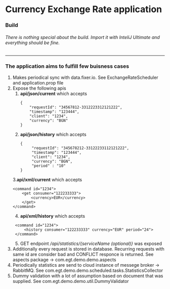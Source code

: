 # Currency Exchange Rate application

### Build
###### There is nothing special about the build. Import it with InteliJ Ultimate and everything should be fine.

---

### The application aims to fulfill few buisness cases
1. Makes periodical sync with data.fixer.io. See ExchangeRateScheduler 
and application.prop file
2. Expose the following apis
    1. **api/json/current** which accepts
        ```
        {
            "requestId": "34567812-3312223312121222",
            "timestamp": "123444",
            "client": "1234",
            "currency": "BGN"
        }
        ```
    2. **api/json/history** which accepts
       ```
       {
           	"requestId": "345678212-33122233112121222",
           	"timestamp": "123444",
           	"client": "1234",
           	"currency": "BGN",
           	"period" : "10"
       }
       ```
    3.**api/xml/current** which accepts
    ``` 
    <command id="1234">
    	<get consumer="122233333">
    		<currency>EUR</currency>
    	</get>
    </command>
    ```
   4. **api/xml/history** which accepts
   ```
    <command id="1234">
        <history consumer="122233333" currency="EUR" period="24">
    </command>
    ```
   5. GET endpoint  */api/statistics/{serviceName (optional)}* was exposed
  3. Additionally every request is stored in database. 
  Recurring requests with same id are consider bad and CONFLICT responce is returned.
  See aspects package -> com.egt.demo.demo.aspects
  4. Periodically statistics are send to cloud instance of messege broker -> RabbitMQ. See com.egt.demo.demo.scheduled.tasks.StatisticsCollector 
  5. Dummy validation with a lot of assumption based on document that was supplied. See com.egt.demo.demo.util.DummyValidator
